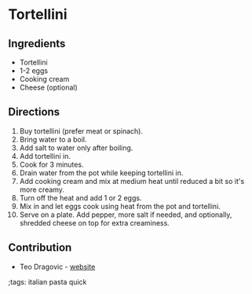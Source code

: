# Tortellini

## Ingredients

- Tortellini
- 1-2 eggs
- Cooking cream
- Cheese (optional)

## Directions

1. Buy tortellini (prefer meat or spinach).
2. Bring water to a boil.
3. Add salt to water only after boiling.
4. Add tortellini in.
5. Cook for 3 minutes.
6. Drain water from the pot while keeping tortellini in.
7. Add cooking cream and mix at medium heat until reduced a bit so it's more creamy.
8. Turn off the heat and add 1 or 2 eggs.
9. Mix in and let eggs cook using heat from the pot and tortellini.
10. Serve on a plate. Add pepper, more salt if needed, and optionally, shredded cheese on top for extra creaminess.

## Contribution

- Teo Dragovic - [website](https://teodragovic.com)

;tags: italian pasta quick

